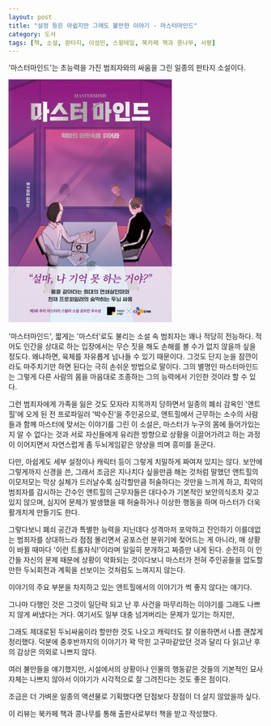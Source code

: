 ```yaml
---
layout: post
title: "설정 등은 아쉽지만 그래도 볼만한 이야기 - 마스터마인드"
category: 도서
tags: [책, 소설, 판타지, 이성민, 스윙테일, 북카페 책과 콩나무, 서평]
---
```


'마스터마인드'는
초능력을 가진 범죄자와의 싸움을 그린 일종의 판타지 소설이다.

![표지](/images/mastermind-book-h480.jpg)

'마스터마인드', 짧게는 '마스터'로도 불리는 소설 속 범죄자는 꽤나 적당히 전능하다.
적어도 인간을 상대로 하는 입장에서는
무슨 짓을 해도 손해를 볼 수가 없지 않을까 싶을 정도다.
왜냐하면, 육체를 자유롭게 넘나들 수 있기 때문이다.
그것도 단지 눈을 잠깐이라도 마주치기만 하면 된다는 극히 손쉬운 방법으로 말이다.
그의 별명인 마스터마인드는 그렇게 다른 사람의 몸을 마음대로 조종하는 그의 능력에서 기인한 것이라 할 수 있다.

그런 범죄자에게 가족을 잃은 것도 모자라 지목까지 당하면서
일종의 폐쇠 감옥인 '앤트힐'에 오게 된 전 프로파일러 '박수진'을 주인공으로,
앤트힐에서 근무하는 소수의 사람들과 함께
마스터에 맞서는 이야기를 그린 이 소설은,
마스터가 누구의 몸에 들어가있는지 알 수 없다는 것과
서로 자신들에게 유리한 방향으로 상황을 이끌어가려고 하는 과정이 이어지면서
자연스럽게 좀 두뇌게임같은 양상을 띄며 흥미를 돋군다.

다만, 아쉽게도 세부 설정이나 캐릭터 등이 그렇게 치밀하게 짜여져 있지는 않다.
보안에 그렇게까지 신경을 쓴,
그래서 조금은 지나치다 싶을만큼 해논 것처럼 말했던 앤트힐의 이모저모는
막상 실체가 드러날수록 심각할만큼 허술하다는 것만을 느끼게 하고,
최악의 범죄자를 감시하는 간수인 앤트힐의 근무자들은
대다수가 기본적인 보안의식조차 갖고있지 않으며,
심지어 문제가 발생했을 때 허술하거나 이상한 행동을 하며
마스터가 더욱 활개치게 만들기도 한다.

그렇다보니 폐쇠 공간과 특별한 능력을 지닌데다 성격마저 포악하고 잔인하기 이를데없는 범죄자를 상대하느라
점점 몰리면서 공포스런 분위기에 젖어드는 게 아니라,
매 상황이 바뀔 때마다 '이런 트롤자식!'이라며 일일히 분개하고 짜증만 내게 된다.
순전히 이 인간들 자신의 문제 때문에 상황이 악화되는 것이다보니
마스터가 전혀 주인공들을 압도할만한 두뇌회전과 계획을 선보이는 것처럼도 느껴지지 않는다.

이야기의 주요 부분을 차지하고 있는 앤트힐에서의 이야기가 썩 좋지 않다는 얘기다.

그나마 다행인 것은 그것이 일단락 되고 난 후
사건을 마무리하는 이야기를 그래도 나쁘지 않게 써냈다는 거다.
여기서도 일부 대충 넘겨버리는 문제가 있기는 하지만,
<!--
예를들어, 마스터가 박주신으로 몸을 갈아타고 난 후
어떻게 대치 상황이 해지되고 자가용으로 이동하게 됐는지를 전혀 설명하지 못한다.
-->
그래도 제대로된 두뇌싸움이라 할만한 것도 나오고
캐릭터도 잘 이용하면서 나름 괜찮게 정리했다.
덕분에 중후반까지의 이야기가 꽉 막힌 고구마같았던 것과 달리
다 읽고난 후의 감상은 의외로 나쁘지 않다.

여러 불만들을 얘기했지만,
시설에서의 상황이나 인물의 행동같은 것들의 기본적인 묘사 자체는 나쁘지 않아서
이야기가 시각적으로 잘 그려진다는 것도 좋은 점이다.

조금은 더 가벼운 일종의 액션물로 기획했다면 단점보다 장점이 더 살지 않았을까 싶다.



<div class="im im-info">
이 리뷰는 북카페 책과 콩나무를 통해 출판사로부터 책을 받고 작성했다.
</div>
